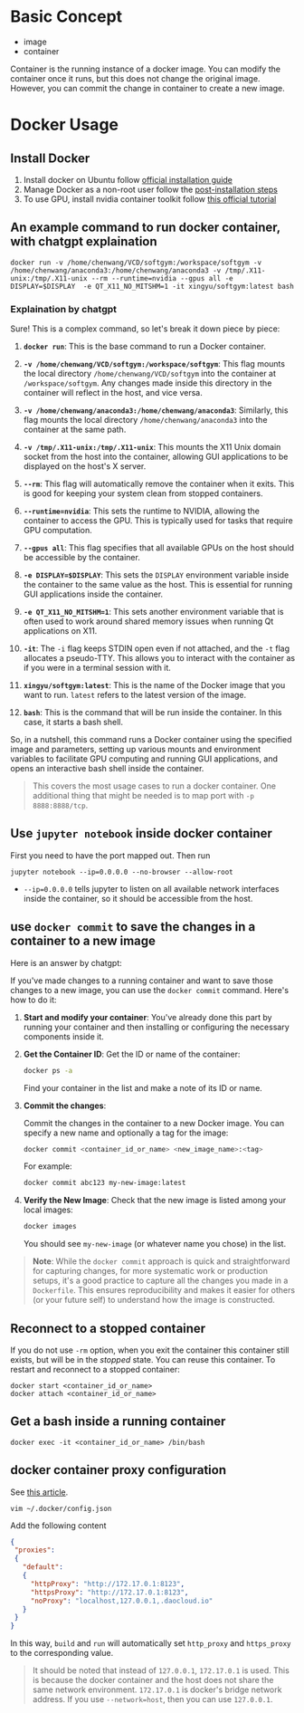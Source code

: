 # Basic Concept 
- image
- container

Container is the running instance of a docker image. You can modify the container once it runs, but this does not change the original image. However, you can commit the change in container to create a new image. 

# Docker Usage

## Install Docker
1. Install docker on Ubuntu follow [official installation guide](https://docs.docker.com/engine/install/ubuntu/)
2. Manage Docker as a non-root user follow the [post-installation steps](https://docs.docker.com/engine/install/linux-postinstall/)
3. To use GPU, install nvidia container toolkit follow [this official tutorial](https://docs.nvidia.com/datacenter/cloud-native/container-toolkit/install-guide.html#docker)


## An example command to run docker container, with chatgpt explaination
```
docker run -v /home/chenwang/VCD/softgym:/workspace/softgym -v /home/chenwang/anaconda3:/home/chenwang/anaconda3 -v /tmp/.X11-unix:/tmp/.X11-unix --rm --runtime=nvidia --gpus all -e DISPLAY=$DISPLAY  -e QT_X11_NO_MITSHM=1 -it xingyu/softgym:latest bash
```

### Explaination by chatgpt
Sure! This is a complex command, so let's break it down piece by piece:

1. **`docker run`**: This is the base command to run a Docker container.

2. **`-v /home/chenwang/VCD/softgym:/workspace/softgym`**: This flag mounts the local directory `/home/chenwang/VCD/softgym` into the container at `/workspace/softgym`. Any changes made inside this directory in the container will reflect in the host, and vice versa.

3. **`-v /home/chenwang/anaconda3:/home/chenwang/anaconda3`**: Similarly, this flag mounts the local directory `/home/chenwang/anaconda3` into the container at the same path.

4. **`-v /tmp/.X11-unix:/tmp/.X11-unix`**: This mounts the X11 Unix domain socket from the host into the container, allowing GUI applications to be displayed on the host's X server.

5. **`--rm`**: This flag will automatically remove the container when it exits. This is good for keeping your system clean from stopped containers.

6. **`--runtime=nvidia`**: This sets the runtime to NVIDIA, allowing the container to access the GPU. This is typically used for tasks that require GPU computation.

7. **`--gpus all`**: This flag specifies that all available GPUs on the host should be accessible by the container.

8. **`-e DISPLAY=$DISPLAY`**: This sets the `DISPLAY` environment variable inside the container to the same value as the host. This is essential for running GUI applications inside the container.

9. **`-e QT_X11_NO_MITSHM=1`**: This sets another environment variable that is often used to work around shared memory issues when running Qt applications on X11.

10. **`-it`**: The `-i` flag keeps STDIN open even if not attached, and the `-t` flag allocates a pseudo-TTY. This allows you to interact with the container as if you were in a terminal session with it.

11. **`xingyu/softgym:latest`**: This is the name of the Docker image that you want to run. `latest` refers to the latest version of the image.

12. **`bash`**: This is the command that will be run inside the container. In this case, it starts a bash shell.

So, in a nutshell, this command runs a Docker container using the specified image and parameters, setting up various mounts and environment variables to facilitate GPU computing and running GUI applications, and opens an interactive bash shell inside the container.

> This covers the most usage cases to run a docker container. One additional thing that might be needed is to map port with `-p 8888:8888/tcp`.

## Use `jupyter notebook` inside docker container
First you need to have the port mapped out. Then run
```
jupyter notebook --ip=0.0.0.0 --no-browser --allow-root
```
- `--ip=0.0.0.0` tells jupyter to listen on all available network interfaces inside the container, so it should be accessible from the host.


## use `docker commit` to save the changes in a container to a new image
Here is an answer by chatgpt:

If you've made changes to a running container and want to save those changes to a new image, you can use the `docker commit` command. Here's how to do it:

1. **Start and modify your container**: You've already done this part by running your container and then installing or configuring the necessary components inside it.

2. **Get the Container ID**: Get the ID or name of the container:

   ```bash
   docker ps -a
   ```

   Find your container in the list and make a note of its ID or name.

3. **Commit the changes**:
   
   Commit the changes in the container to a new Docker image. You can specify a new name and optionally a tag for the image:

   ```bash
   docker commit <container_id_or_name> <new_image_name>:<tag>
   ```

   For example:

   ```bash
   docker commit abc123 my-new-image:latest
   ```

4. **Verify the New Image**: Check that the new image is listed among your local images:

   ```bash
   docker images
   ```

   You should see `my-new-image` (or whatever name you chose) in the list.

> **Note**: While the `docker commit` approach is quick and straightforward for capturing changes, for more systematic work or production setups, it's a good practice to capture all the changes you made in a `Dockerfile`. This ensures reproducibility and makes it easier for others (or your future self) to understand how the image is constructed.

## Reconnect to a stopped container
If you do not use `-rm` option, when you exit the container this container still exists, but will be in the *stopped* state. You can reuse this container. To restart and reconnect to a stopped container:
```
docker start <container_id_or_name>
docker attach <container_id_or_name>
```

## Get a bash inside a running container
```
docker exec -it <container_id_or_name> /bin/bash
```

## docker container proxy configuration
See [this article](https://neucrack.com/p/286).
```
vim ~/.docker/config.json
```
Add the following content
```json
{
 "proxies":
 {
   "default":
   {
     "httpProxy": "http://172.17.0.1:8123",
     "httpsProxy": "http://172.17.0.1:8123",
     "noProxy": "localhost,127.0.0.1,.daocloud.io"
   }
 }
}
```
In this way, `build` and `run` will automatically set `http_proxy` and `https_proxy` to the corresponding value. 
> It should be noted that instead of `127.0.0.1`, `172.17.0.1` is used. This is because the docker container and the host does not share the same network environment. `172.17.0.1` is docker's bridge network address. If you use `--network=host`, then you can use `127.0.0.1`. 
